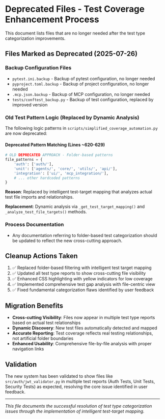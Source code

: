 # Deprecated Files - Test Coverage Enhancement Process

This document lists files that are no longer needed after the test type categorization improvements.

## Files Marked as Deprecated (2025-07-26)

### Backup Configuration Files
- `pytest.ini.backup` - Backup of pytest configuration, no longer needed
- `pyproject.toml.backup` - Backup of project configuration, no longer needed
- `.mcp.json.backup` - Backup of MCP configuration, no longer needed
- `tests/conftest_backup.py` - Backup of test configuration, replaced by improved version

### Old Test Pattern Logic (Replaced by Dynamic Analysis)
The following logic patterns in `scripts/simplified_coverage_automation.py` are now deprecated:

#### Deprecated Pattern Matching (Lines ~620-629)
```python
# OLD DEPRECATED APPROACH - Folder-based patterns
file_patterns = {
    'auth': ['auth/'],
    'unit': ['agents/', 'core/', 'utils/', 'api/'],
    'integration': ['ui/', 'mcp_integration/'],
    # ... other hardcoded patterns
}
```

**Reason**: Replaced by intelligent test-target mapping that analyzes actual test file imports and relationships.

**Replacement**: Dynamic analysis via `_get_test_target_mapping()` and `_analyze_test_file_targets()` methods.

### Process Documentation
- Any documentation referring to folder-based test categorization should be updated to reflect the new cross-cutting approach.

## Cleanup Actions Taken

1. ✅ Replaced folder-based filtering with intelligent test target mapping
2. ✅ Updated all test type reports to show cross-cutting file visibility
3. ✅ Enhanced CSS highlighting with yellow indicators for low coverage
4. ✅ Implemented comprehensive test gap analysis with file-centric view
5. ✅ Fixed fundamental categorization flaws identified by user feedback

## Migration Benefits

- **Cross-cutting Visibility**: Files now appear in multiple test type reports based on actual test relationships
- **Dynamic Discovery**: New test files automatically detected and mapped
- **Accurate Reporting**: Test coverage reflects real testing relationships, not artificial folder boundaries
- **Enhanced Usability**: Comprehensive file-by-file analysis with proper navigation links

## Validation

The new system has been validated to show files like `src/auth/jwt_validator.py` in multiple test reports (Auth Tests, Unit Tests, Security Tests) as expected, resolving the core issue identified in user feedback.

---
*This file documents the successful resolution of test type categorization issues through the implementation of intelligent test-target mapping.*
